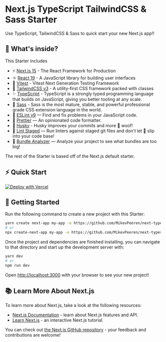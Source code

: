 # Next.js TypeScript TailwindCSS & Sass Starter

Use TypeScript, TailwindCSS & Sass to quick start your new Next.js app!!

## 🧐 What's inside?

This Starter includes

- ⚡️ [Next.js 15](https://nextjs.org/) - The React Framework for Production
- ⚛️ [React 19](https://reactjs.org/) - A JavaScript library for building user interfaces
- 🧪 [Vitest](https://vitest.dev/) - Vitest Next Generation Testing Framework
- 🧁 [TailwindCSS v3](https://tailwindcss.com/) - A utility-first CSS framework packed with classes
- ✨ [TypeScript](https://www.typescriptlang.org/) - TypeScript is a strongly typed programming language that builds on JavaScript, giving you better tooling at any scale.
- 🎉 [Sass](https://sass-lang.com/) - Sass is the most mature, stable, and powerful professional grade CSS extension language in the world.
- 📏 [ESLint v9](https://eslint.org/) — Find and fix problems in your JavaScript code.
- 🦋 [Prettier](https://prettier.io/) — An opinionated code formatter.
- 🐶 [Husky](https://github.com/typicode/husky) - Husky improves your commits and more 🐶 woof!
- 🐶 [Lint Staged](https://github.com/okonet/lint-staged) — Run linters against staged git files and don't let 💩 slip into your code base!
- 🔎 [Bundle Analyzer](https://www.npmjs.com/package/@next/bundle-analyzer) — Analyze your project to see what bundles are too big!

The rest of the Starter is based off of the Next.js default starter.

## ⚡️ Quick Start

[![Deploy with Vercel](https://vercel.com/button)](https://vercel.com/new/project?template=https://github.com/MikevPeeren/next-typescript-tailwindcss-sass-starter)

## 🚀 Getting Started

Run the following command to create a new project with this Starter:

```bash
yarn create next-app my-app -e https://github.com/MikevPeeren/next-typescript-tailwindcss-sass-starter
# or
npx create-next-app my-app -e https://github.com/MikevPeeren/next-typescript-tailwindcss-sass-starter
```

Once the project and dependencies are finished installing, you can navigate to that directory and start up the development server with:

```bash
yarn dev
# or
npm run dev
```

Open [http://localhost:3000](http://localhost:3000) with your browser to see your new project!

## 📚 Learn More About Next.js

To learn more about Next.js, take a look at the following resources:

- [Next.js Documentation](https://nextjs.org/docs) - learn about Next.js features and API.
- [Learn Next.js](https://nextjs.org/learn) - an interactive Next.js tutorial.

You can check out [the Next.js GitHub repository](https://github.com/vercel/next.js/) - your feedback and contributions are welcome!
